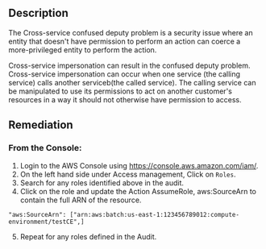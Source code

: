 ## Description

The Cross-service confused deputy problem is a security issue where an entity that doesn't have permission to perform an action can coerce a more-privileged entity to perform the action.

Cross-service impersonation can result in the confused deputy problem. Cross-service impersonation can occur when one service (the calling service) calls another serviceb(the called service). The calling service can be manipulated to use its permissions to act on another customer's resources in a way it should not otherwise have permission to access.

## Remediation

### From the Console:

1. Login to the AWS Console using https://console.aws.amazon.com/iam/.
2. On the left hand side under Access management, Click on `Roles`.
3. Search for any roles identified above in the audit.
4. Click on the role and update the Action AssumeRole, aws:SourceArn to contain the full ARN of the resource.

```
"aws:SourceArn": ["arn:aws:batch:us-east-1:123456789012:compute-environment/testCE",]
```

5. Repeat for any roles defined in the Audit.
